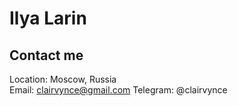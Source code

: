 # **Ilya Larin**

## **Contact me**

Location: Moscow, Russia\
Email: clairvynce@gmail.com
Telegram: @clairvynce

